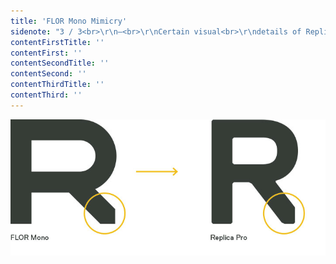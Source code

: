 ```yaml
---
title: 'FLOR Mono Mimicry'
sidenote: "3 / 3<br>\r\n—<br>\r\nCertain visual<br>\r\ndetails of Replica<br>\r\nmimic FLOR<br>\r\nMono font"
contentFirstTitle: ''
contentFirst: ''
contentSecondTitle: ''
contentSecond: ''
contentThirdTitle: ''
contentThird: ''
---
```


![](replica-flor-mimicry.jpg)